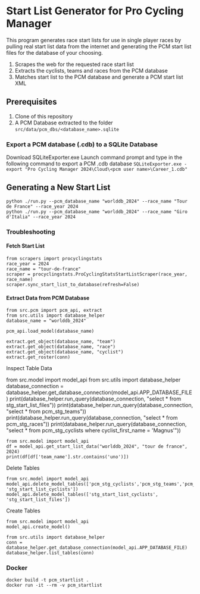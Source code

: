 


# Start List Generator for Pro Cycling Manager

This program generates race start lists for use in single player races by 
pulling real start list data from the internet and generating the PCM start list files for the database of your choosing.

1. Scrapes the web for the requested race start list
2. Extracts the cyclists, teams and races from the PCM database
3. Matches start list to the PCM database and generate a PCM start list XML

## Prerequisites

1. Clone of this repository
2. A PCM Database extracted to the folder `src/data/pcm_dbs/<database_name>.sqlite`


### Export a PCM database (.cdb) to a SQLite Database

Download SQLiteExporter.exe
Launch command prompt and type in the following command to export a PCM .cdb database
`SQLiteExporter.exe -export "Pro Cycling Manager 2024\Cloud\<pcm user name>\Career_1.cdb"`


## Generating a New Start List
    python ./run.py --pcm_database_name "worlddb_2024" --race_name "Tour de France" --race_year 2024
    python ./run.py --pcm_database_name "worlddb_2024" --race_name "Giro d'Italia" --race_year 2024


### Troubleshooting

#### Fetch Start List
    from scrapers import procyclingstats 
    race_year = 2024
    race_name = "tour-de-france"
    scraper = procyclingstats.ProCyclingStatsStartListScraper(race_year, race_name)
    scraper.sync_start_list_to_database(refresh=False)


#### Extract Data from PCM Database

    from src.pcm import pcm_api, extract
    from src.utils import database_helper
    database_name = "worlddb_2024"
    
    pcm_api.load_model(database_name)
    
    extract.get_object(database_name, "team")
    extract.get_object(database_name, "race")
    extract.get_object(database_name, "cyclist")
    extract.get_roster(conn)

Inspect Table Data

from src.model import model_api
    from src.utils import database_helper
    database_connection = database_helper.get_database_connection(model_api.APP_DATABASE_FILE)
    print(database_helper.run_query(database_connection, "select * from stg_start_list_files"))
    print(database_helper.run_query(database_connection, "select * from pcm_stg_teams"))
    print(database_helper.run_query(database_connection, "select * from pcm_stg_races"))
    print(database_helper.run_query(database_connection, "select * from pcm_stg_cyclists where cyclist_first_name = 'Magnus'"))

    from src.model import model_api
    df = model_api.get_start_list_data("worlddb_2024", "tour de france", 2024)
    print(df[df['team_name'].str.contains('uno')])

Delete Tables

    from src.model import model_api
    model_api.delete_model_tables(['pcm_stg_cyclists','pcm_stg_teams','pcm_stg_races', 'stg_start_list_cyclists'])
    model_api.delete_model_tables(['stg_start_list_cyclists', 'stg_start_list_files'])


Create Tables

    from src.model import model_api
    model_api.create_model()
    
    from src.utils import database_helper
    conn = database_helper.get_database_connection(model_api.APP_DATABASE_FILE)
    database_helper.list_tables(conn)

### Docker

    docker build -t pcm_startlist .
    docker run -it --rm -v pcm_startlist